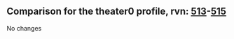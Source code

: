 ## Comparison for the theater0 profile, rvn: [513](https://github.com/PRO100KatYT/FortniteProfileRevisions/tree/main/profiles/theater0/513%20theater0.json)-[515](https://github.com/PRO100KatYT/FortniteProfileRevisions/tree/main/profiles/theater0/515%20theater0.json)

No changes
